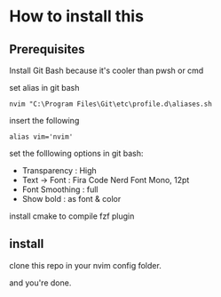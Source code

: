 # How to install this

## Prerequisites

Install Git Bash because it's cooler than pwsh or cmd

set alias in git bash

```
nvim "C:\Program Files\Git\etc\profile.d\aliases.sh
```

insert the following
```
alias vim='nvim'
```

set the folllowing options in git bash:

- Transparency : High
- Text -> Font : Fira Code Nerd Font Mono, 12pt
- Font Smoothing : full
- Show bold : as font & color

install cmake to compile fzf plugin

## install

clone this repo in your nvim config folder.

and you're done.
